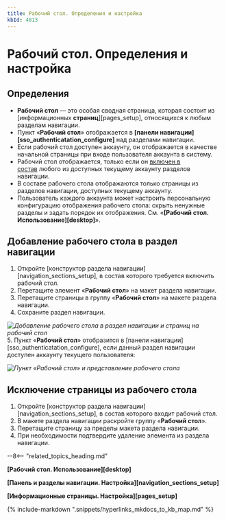 ```yaml
---
title: Рабочий стол. Определения и настройка
kbId: 4813
---
```


# Рабочий стол. Определения и настройка

## Определения

- **Рабочий стол** — это особая сводная страница, которая состоит из [информационных **страниц**][pages_setup], относящихся к любым разделам навигации.
- Пункт «**Рабочий стол**» отображается в **[панели навигации][sso_authenticatation_configure]** над разделами навигации.
- Если рабочий стол доступен аккаунту, он отображается в качестве начальной страницы при входе пользователя аккаунта в систему.
- Рабочий стол отображается, только если он [включен в состав](#desktop_setup_add) любого из доступных текущему аккаунту разделов навигации.
- В составе рабочего стола отображаются только страницы из разделов навигации, доступных текущему аккаунту.
- Пользователь каждого аккаунта может настроить персональную конфигурацию отображения рабочего стола: скрыть ненужные разделы и задать порядок их отображения. См. «**[Рабочий стол. Использование][desktop]**».

## Добавление рабочего стола в раздел навигации

1. Откройте [конструктор раздела навигации][navigation_sections_setup], в состав которого требуется включить рабочий стол.
2. Перетащите элемент «**Рабочий стол**» на макет раздела навигации.
3. Перетащите страницы в группу «**Рабочий стол**» на макете раздела навигации.
4. Сохраните раздел навигации.

_![Добавление рабочего стола в раздел навигации и страниц на рабочий стол](https://kb.comindware.ru/assets/desktop_add_page.png)_
5. Пункт «**Рабочий стол**» отобразится в [панели навигации][sso_authenticatation_configure], если данный раздел навигации доступен аккаунту текущего пользователя:

_![Пункт «Рабочий стол» и представление рабочего стола](https://kb.comindware.ru/assets/desktop_item.png)_

## Исключение страницы из рабочего стола

1. Откройте [конструктор раздела навигации][navigation_sections_setup], в состав которого входит рабочий стол.
2. В макете раздела навигации раскройте группу «**Рабочий стол**».
3. Перетащите страницу за пределы макета раздела навигации.
4. При необходимости подтвердите удаление элемента из раздела навигации.

--8<-- "related_topics_heading.md"

**[Рабочий стол. Использование][desktop]**

**[Панель и разделы навигации. Настройка][navigation_sections_setup]**

**[Информационные страницы. Настройка][pages_setup]**

{% include-markdown ".snippets/hyperlinks_mkdocs_to_kb_map.md" %}

